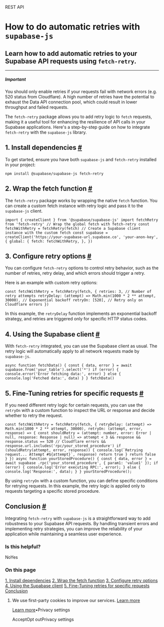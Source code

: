 REST API

# How to do automatic retries with `supabase-js`

## Learn how to add automatic retries to your Supabase API requests using `fetch-retry`.

* * *

##### Important

You should only enable retries if your requests fail with network errors (e.g. 520 status from Cloudflare). A high number of retries have the potential to exhaust the Data API connection pool, which could result in lower throughput and failed requests.

The `fetch-retry` package allows you to add retry logic to `fetch` requests, making it a useful tool for enhancing the resilience of API calls in your Supabase applications. Here's a step-by-step guide on how to integrate `fetch-retry` with the `supabase-js` library.

## 1\. Install dependencies [\#](https://supabase.com/docs/guides/api/automatic-retries-in-supabase-js\#1-install-dependencies)

To get started, ensure you have both `supabase-js` and `fetch-retry` installed in your project:

`
npm install @supabase/supabase-js fetch-retry
`

## 2\. Wrap the fetch function [\#](https://supabase.com/docs/guides/api/automatic-retries-in-supabase-js\#2-wrap-the-fetch-function)

The `fetch-retry` package works by wrapping the native `fetch` function. You can create a custom fetch instance with retry logic and pass it to the `supabase-js` client.

`
import { createClient } from '@supabase/supabase-js'
import fetchRetry from 'fetch-retry'
// Wrap the global fetch with fetch-retry
const fetchWithRetry = fetchRetry(fetch)
// Create a Supabase client instance with the custom fetch
const supabase = createClient('https://your-supabase-url.supabase.co', 'your-anon-key', {
global: {
    fetch: fetchWithRetry,
},
})
`

## 3\. Configure retry options [\#](https://supabase.com/docs/guides/api/automatic-retries-in-supabase-js\#3-configure-retry-options)

You can configure `fetch-retry` options to control retry behavior, such as the number of retries, retry delay, and which errors should trigger a retry.

Here is an example with custom retry options:

`
const fetchWithRetry = fetchRetry(fetch, {
retries: 3, // Number of retry attempts
retryDelay: (attempt) => Math.min(1000 * 2 ** attempt, 30000), // Exponential backoff
retryOn: [520], // Retry only on Cloudflare errors
})
`

In this example, the `retryDelay` function implements an exponential backoff strategy, and retries are triggered only for specific HTTP status codes.

## 4\. Using the Supabase client [\#](https://supabase.com/docs/guides/api/automatic-retries-in-supabase-js\#4-using-the-supabase-client)

With `fetch-retry` integrated, you can use the Supabase client as usual. The retry logic will automatically apply to all network requests made by `supabase-js`.

`
async function fetchData() {
const { data, error } = await supabase.from('your_table').select('*')
if (error) {
    console.error('Error fetching data:', error)
} else {
    console.log('Fetched data:', data)
}
}
fetchData()
`

## 5\. Fine-Tuning retries for specific requests [\#](https://supabase.com/docs/guides/api/automatic-retries-in-supabase-js\#5-fine-tuning-retries-for-specific-requests)

If you need different retry logic for certain requests, you can use the `retryOn` with a custom function to inspect the URL or response and decide whether to retry the request.

``
const fetchWithRetry = fetchRetry(fetch, {
retryDelay: (attempt) => Math.min(1000 * 2 ** attempt, 30000),
retryOn: (attempt, error, response) => {
    const shouldRetry
      = (attempt: number, error: Error | null, response: Response | null) =>
        attempt < 3
          && response
          && response.status == 520 // Cloudflare errors
          && response.url.includes('rpc/your_stored_procedure')
    if (shouldRetry(attempt, error, response)) {
      console.log(`Retrying request... Attempt #${attempt}`, response)
      return true
    }
    return false
}
})
async function yourStoredProcedure() {
const { data, error } = await supabase
    .rpc('your_stored_procedure', { param1: 'value1' });
if (error) {
    console.log('Error executing RPC:', error);
} else {
    console.log('Response:', data);
}
}
yourStoredProcedure();
``

By using `retryOn` with a custom function, you can define specific conditions for retrying requests. In this example, the retry logic is applied only to requests targeting a specific stored procedure.

## Conclusion [\#](https://supabase.com/docs/guides/api/automatic-retries-in-supabase-js\#conclusion)

Integrating `fetch-retry` with `supabase-js` is a straightforward way to add robustness to your Supabase API requests. By handling transient errors and implementing retry strategies, you can improve the reliability of your application while maintaining a seamless user experience.

### Is this helpful?

NoYes

### On this page

[1\. Install dependencies](https://supabase.com/docs/guides/api/automatic-retries-in-supabase-js#1-install-dependencies) [2\. Wrap the fetch function](https://supabase.com/docs/guides/api/automatic-retries-in-supabase-js#2-wrap-the-fetch-function) [3\. Configure retry options](https://supabase.com/docs/guides/api/automatic-retries-in-supabase-js#3-configure-retry-options) [4\. Using the Supabase client](https://supabase.com/docs/guides/api/automatic-retries-in-supabase-js#4-using-the-supabase-client) [5\. Fine-Tuning retries for specific requests](https://supabase.com/docs/guides/api/automatic-retries-in-supabase-js#5-fine-tuning-retries-for-specific-requests) [Conclusion](https://supabase.com/docs/guides/api/automatic-retries-in-supabase-js#conclusion)

1. We use first-party cookies to improve our services. [Learn more](https://supabase.com/privacy#8-cookies-and-similar-technologies-used-on-our-european-services)



   [Learn more](https://supabase.com/privacy#8-cookies-and-similar-technologies-used-on-our-european-services)•Privacy settings





   AcceptOpt outPrivacy settings